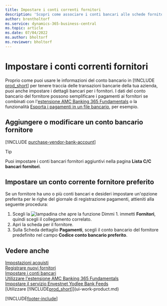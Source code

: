 ```yaml
---
title: Impostare i conti correnti fornitori
description: 'Scopri come associare i conti bancari alle schede fornitore in Business Central, incluse le informazioni di contatto, i codici SWIFT e IBAN.'
author: brentholtorf
ms.service: dynamics-365-business-central
ms.topic: article
ms.date: 07/04/2022
ms.author: bholtorf
ms.reviewer: bholtorf
---
```

# <a name="set-up-vendor-bank-accounts"></a>Impostare i conti correnti fornitori

Proprio come puoi usare le informazioni del conto bancario in [!INCLUDE [prod_short](includes/prod_short.md)] per tenere traccia delle transazioni bancarie della tua azienda, puoi anche impostare i dettagli bancari per i fornitori. I dati del conto bancario del fornitore possono semplificare i pagamenti ai fornitori se combinati con l'[estensione AMC Banking 365 Fundamentals](ui-extensions-amc-banking.md) o la funzionalità [Esporta i pagamenti in un file bancario](finance-make-payments-with-bank-data-conversion-service-or-sepa-credit-transfer.md), per esempio.

## <a name="add-or-edit-a-vendor-bank-account"></a>Aggiungere o modificare un conto bancario fornitore

[!INCLUDE [purchase-vendor-bank-account](includes/purchase-vendor-bank-account.md)]

> [!TIP]
> Puoi impostare i conti bancari fornitori aggiuntivi nella pagina **Lista C/C bancari fornitori**.

## <a name="set-up-a-preferred-vendor-bank-account"></a>Impostare un conto corrente fornitore preferito

Se un fornitore ha uno o più conti bancari e desideri impostare un'opzione preferita per le righe del giornale di registrazione pagamenti, attieniti alla seguente procedura:

1. Scegli la ![lampadina che apre la funzione Dimmi 1](media/ui-search/search_small.png "Dimmi cosa vuoi fare"). immetti **Fornitori**, quindi scegli il collegamento correlato.
2. Apri la scheda per il fornitore.
3. Sulla Scheda dettaglio **Pagamenti**, scegli il conto bancario del fornitore predefinito nel campo **Codice conto bancario preferito**.

## <a name="see-also"></a>Vedere anche

[Impostazioni acquisti](purchasing-setup-purchasing.md)  
[Registrare nuovi fornitori](purchasing-how-register-new-vendors.md)  
[Impostare i conti bancari](bank-how-setup-bank-accounts.md)  
[Utilizzare l'estensione AMC Banking 365 Fundamentals](ui-extensions-amc-banking.md)  
[Impostare il servizio Envestnet Yodlee Bank Feeds](bank-how-setup-bank-statement-service.md)  
[Utilizzare [!INCLUDE[prod_short](includes/prod_short.md)]](ui-work-product.md)

[!INCLUDE[footer-include](includes/footer-banner.md)]
